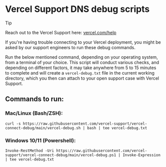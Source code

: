 # Vercel Support DNS debug scripts

> [!TIP]
> Reach out to the Vercel Support here: [vercel.com/help](https://vercel.com/help)

If you're having trouble connecting to your Vercel deployment, you might be asked by our support engineers to run these debug commands.

Run the below mentioned command, depending on your operating system, from a terminal of your choice. This script will conduct various checks, and depending on different factors, it may take anywhere from 5 to 15 minutes to complete and will create a `vercel-debug.txt` file in the current working directory, which you then can attach to your open support case with Vercel Support.


## Commands to run:

### Mac/Linux (Bash/ZSH):
    curl -s https://raw.githubusercontent.com/vercel-support/vercel-connect-debug/main/vercel-debug.sh | bash | tee vercel-debug.txt

### Windows 10/11 (Powershell): 
    Invoke-RestMethod -Uri https://raw.githubusercontent.com/vercel-support/vercel-connect-debug/main/vercel-debug.ps1 | Invoke-Expression | tee vercel-debug.txt
